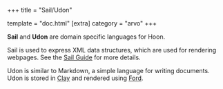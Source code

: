 +++
title = "Sail/Udon"

template = "doc.html"
[extra]
category = "arvo"
+++

**Sail** and **Udon** are domain specific languages for Hoon.

Sail is used to express XML data structures, which are used for rendering
webpages. See the [Sail Guide](/docs/hoon/guides/sail) for more details.

Udon is similar to Markdown, a simple language for writing documents. Udon is stored in [Clay](/docs/glossary/clay) and rendered using [Ford](/docs/glossary/ford).

